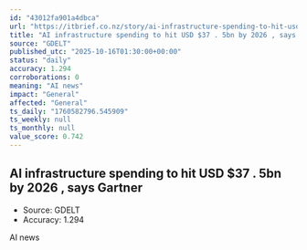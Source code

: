 ```yaml
---
id: "43012fa901a4dbca"
url: "https://itbrief.co.nz/story/ai-infrastructure-spending-to-hit-usd-37-5bn-by-2026-says-gartner"
title: "AI infrastructure spending to hit USD $37 . 5bn by 2026 , says Gartner"
source: "GDELT"
published_utc: "2025-10-16T01:30:00+00:00"
status: "daily"
accuracy: 1.294
corroborations: 0
meaning: "AI news"
impact: "General"
affected: "General"
ts_daily: "1760582796.545909"
ts_weekly: null
ts_monthly: null
value_score: 0.742
---
```

## AI infrastructure spending to hit USD $37 . 5bn by 2026 , says Gartner

- Source: GDELT
- Accuracy: 1.294

AI news
